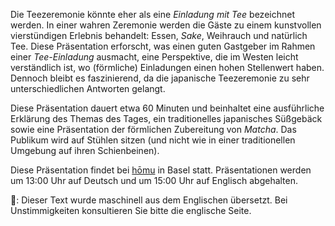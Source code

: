 <p>Die Teezeremonie könnte eher als eine <em>Einladung mit Tee</em> bezeichnet werden. In einer wahren Zeremonie werden die Gäste zu einem kunstvollen vierstündigen Erlebnis behandelt: Essen, <em>Sake</em>, Weihrauch und natürlich Tee. Diese Präsentation erforscht, was einen guten Gastgeber im Rahmen einer <em>Tee-Einladung</em> ausmacht, eine Perspektive, die im Westen leicht verständlich ist, wo (förmliche) Einladungen einen hohen Stellenwert haben. Dennoch bleibt es faszinierend, da die japanische Teezeremonie zu sehr unterschiedlichen Antworten gelangt.</p>
<p>Diese Präsentation dauert etwa 60 Minuten und beinhaltet eine ausführliche Erklärung des Themas des Tages, ein traditionelles japanisches Süßgebäck sowie eine Präsentation der förmlichen Zubereitung von <em>Matcha</em>. Das Publikum wird auf Stühlen sitzen (und nicht wie in einer traditionellen Umgebung auf ihren Schienbeinen).</p>
<p>Diese Präsentation findet bei <a href="https://homu.ch/">hōmu</a> in Basel statt. Präsentationen werden um 13:00 Uhr auf Deutsch und um 15:00 Uhr auf Englisch abgehalten.</p>
👾: Dieser Text wurde maschinell aus dem Englischen übersetzt. Bei Unstimmigkeiten konsultieren Sie bitte die englische Seite.

